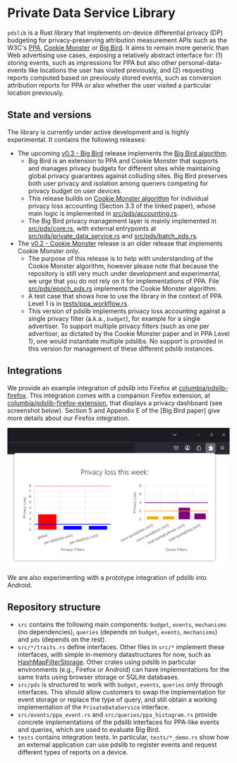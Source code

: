 # Private Data Service Library

`pdslib` is a Rust library that implements on-device differential privacy (DP) budgeting for privacy-preserving attribution measurement APIs such as the W3C's [PPA](https://w3c.github.io/ppa/), [Cookie Monster](https://arxiv.org/abs/2405.16719) or [Big Bird](https://arxiv.org/abs/2506.05290). It aims to remain more generic than Web advertising use cases, exposing a relatively abstract interface for: (1) storing events, such as impressions for PPA but also other personal-data-events like locations the user has visited previously, and (2) requesting reports computed based on previously stored events, such as conversion attribution reports for PPA or also whether the user visited a particular location previously.

## State and versions

The library is currently under active development and is highly experimental. It contains the following releases:

- The upcoming [v0.3 - Big Bird](https://github.com/columbia/pdslib/releases) release implements the [Big Bird algorithm](https://arxiv.org/abs/2506.05290).
    - Big Bird is an extension to PPA and Cookie Monster that supports and manages privacy budgets for different sites while maintaining global privacy guarantees against colluding sites. Big Bird preserves both user privacy and isolation among queriers competing for privacy budget on user devices. 
    - This release builds on [Cookie Monster algorithm](https://arxiv.org/abs/2405.16719) for individual privacy loss accounting (Section 3.3 of the linked paper), whose main logic is implemented in [src/pds/accounting.rs](https://github.com/columbia/pdslib/blob/e54c363fcdf3761df63dfb4cb025c5fe92cc571f/src/pds/accounting.rs). 
    - The Big Bird privacy management layer is mainly implemented in [src/pds/core.rs](https://github.com/columbia/pdslib/blob/e54c363fcdf3761df63dfb4cb025c5fe92cc571f/src/pds/core.rs), with external entrypoints at [src/pds/private_data_service.rs](https://github.com/columbia/pdslib/blob/e54c363fcdf3761df63dfb4cb025c5fe92cc571f/src/pds/private_data_service.rs) and [src/pds/batch_pds.rs](https://github.com/columbia/pdslib/blob/e54c363fcdf3761df63dfb4cb025c5fe92cc571f/src/pds/batch_pds.rs).
- The [v0.2 - Cookie Monster](https://github.com/columbia/pdslib/tree/19eee219404e90b8529138137e3f8430f06a78ee) release is an older release that implements Cookie Monster only. 
    - The purpose of this release is to help with understanding of the Cookie Monster algorithm, however please note that because the repository is still very much under development and experimental, we urge that you do not rely on it for implementations of PPA. File [src/pds/epoch_pds.rs](https://github.com/columbia/pdslib/blob/19eee219404e90b8529138137e3f8430f06a78ee/src/pds/epoch_pds.rs) implements the Cookie Monster algorithm. 
    - A test case that shows how to use the library in the context of PPA Level 1 is in [tests/ppa_workflow.rs](https://github.com/columbia/pdslib/blob/19eee219404e90b8529138137e3f8430f06a78ee/tests/ppa_workflow.rs). 
    - This version of pdslib implements privacy loss accounting against a single privacy filter (a.k.a., `budget`), for example for a single advertiser. To support multiple privacy filters (such as one per advertiser, as dictated by the Cookie Monster paper and in PPA Level 1), one would instantiate multiple pdslibs. No support is provided in this version for management of these different pdslib instances. 

## Integrations

We provide an example integration of pdslib into Firefox at [columbia/pdslib-firefox](https://github.com/columbia/pdslib-firefox). This integration comes with a companion Firefox extension, at [columbia/pdslib-firefox-extension](https://github.com/columbia/pdslib-firefox-extension), that displays a privacy dashboard (see screenshot below). Section 5 and Appendix E of the [Big Bird paper] give more details about our Firefox integration.

![firefox-extension-screenshot](docs/firefox-prototype.png)

We are also experimenting with a prototype integration of pdslib into Android.

## Repository structure
- `src` contains the following main components: `budget`, `events`, `mechanisms` (no dependencies), `queries` (depends on `budget`, `events`, `mechanisms`) and `pds` (depends on the rest).
- `src/*/traits.rs` define interfaces. Other files in `src/*` implement these interfaces, with simple in-memory datastructures for now, such as [HashMapFilterStorage](https://github.com/columbia/pdslib/blob/e54c363fcdf3761df63dfb4cb025c5fe92cc571f/src/budget/hashmap_filter_storage.rs#L10). Other crates using pdslib in particular environments (e.g., Firefox or Android) can have implementations for the same traits using browser storage or SQLite databases.
- `src/pds` is structured to work with `budget`, `events`, `queries` only through interfaces. This should allow customers to swap the implementation for event storage or replace the type of query, and still obtain a working implementation of the `PrivateDataService` interface.
- `src/events/ppa_event.rs` and `src/queries/ppa_histogram.rs` provide concrete implementations of the pdslib interfaces for PPA-like events and queries, which are used to evaluate Big Bird.
- `tests` contains integration tests. In particular, `tests/*_demo.rs` show how an external application can use pdslib to register events and request different types of reports on a device. 
